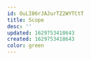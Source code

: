 ```yaml
---
id: OuLI06rJAJurTZ2WYTCtT
title: Scope
desc: ''
updated: 1629753418643
created: 1629753418643
color: green
---
```


